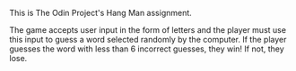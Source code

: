 This is The Odin Project's Hang Man assignment.

The game accepts user input in the form of letters and the player must use this input to guess a word selected randomly by the computer. 
If the player guesses the word with less than 6 incorrect guesses, they win! If not, they lose.
